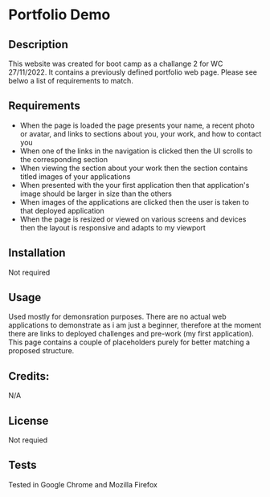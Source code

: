 #  Portfolio Demo

## Description
 
This website was created for boot camp as a challange 2 for WC 27/11/2022. It contains a previously defined portfolio web page. Please see belwo a list of requirements to match.

## Requirements

* When the page is loaded the page presents your name, a recent photo or avatar, and links to sections about you, your work, and how to contact you
* When one of the links in the navigation is clicked then the UI scrolls to the corresponding section
* When viewing the section about your work then the section contains titled images of your applications
* When presented with the your first application then that application's image should be larger in size than the others
* When images of the applications are clicked then the user is taken to that deployed application
* When the page is resized or viewed on various screens and devices then the layout is responsive and adapts to my viewport
## Installation

Not required

## Usage

Used mostly for demonsration purposes. There are no actual web applications to demonstrate as i am just a beginner, therefore at the moment there are links to deployed challenges and pre-work (my first application). This page contains a couple of placeholders purely for better matching a proposed structure.



## Credits:

N/A

## License

Not requied

## Tests

Tested in Google Chrome and Mozilla Firefox
